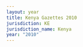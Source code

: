 ```yaml
---
layout: year
title: Kenya Gazettes 2010
jurisdiction: KE
jurisdiction_name: Kenya
year: "2010"
---
```

